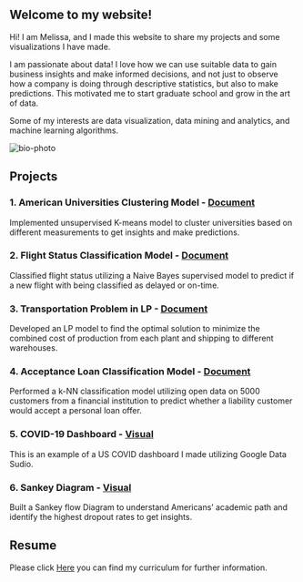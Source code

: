 ## Welcome to my website!

Hi! I am Melissa, and I made this website to share my projects and some visualizations I have made.

I am passionate about data! I love how we can use suitable data to gain business insights and make informed decisions, and not just to observe how a company is doing through descriptive statistics, but also to make predictions. This motivated me to start graduate school and grow in the art of data. 

Some of my interests are data visualization, data mining and analytics, and machine learning algorithms.

![bio-photo](https://user-images.githubusercontent.com/69952860/97793013-3318d880-1bbc-11eb-822c-fad4fb98666d.jpg)

## Projects

### 1. American Universities Clustering Model - [Document](https://github.com/MelissaPR24/ML_MelissaPR.git)

Implemented unsupervised K-means model to cluster universities based on different measurements to get insights and make predictions.

### 2. Flight Status Classification Model - [Document](https://github.com/MelissaPR24/ML_MelissaPR.git)

Classified flight status utilizing a Naive Bayes supervised model to predict if a new flight with being classified as delayed or on-time.

### 3. Transportation Problem in LP - [Document](https://github.com/MelissaPR24/QM_MelissaPR.git)

Developed an LP model to find the optimal solution to minimize the combined cost of production from each plant and shipping to different warehouses.

### 4. Acceptance Loan Classification Model - [Document](https://github.com/MelissaPR24/ML_MelissaPR.git)

Performed a k-NN classification model utilizing open data on 5000 customers from a financial institution to predict whether a liability customer would accept a personal loan offer.
 
### 5. COVID-19 Dashboard - [Visual](https://github.com/MelissaPR24/mpaniagua.git) 

This is an example of a US COVID dashboard I made utilizing Google Data Sudio.

### 6. Sankey Diagram - [Visual](https://github.com/MelissaPR24/mpaniagua.git) 

Built a Sankey flow Diagram to understand Americans’ academic path and identify the highest dropout rates to get insights.

## Resume 

Please click [Here](https://github.com/MelissaPR24/mpaniagua.git) you can find my curriculum for further information. 

